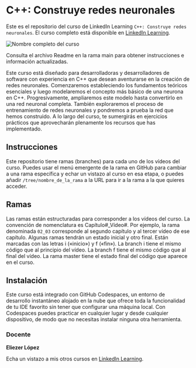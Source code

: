 # C++: Construye redes neuronales
Este es el repositorio del curso de LinkedIn Learning `C++: Construye redes neuronales`. El curso completo está disponible en [LinkedIn Learning][lil-course-url].

![Nombre completo del curso][lil-thumbnail-url] 

Consulta el archivo Readme en la rama main para obtener instrucciones e información actualizadas.

Este curso está diseñado para desarrolladoras y desarrolladores de software con experiencia en C++ que desean aventurarse en la creación de redes neuronales. Comenzaremos estableciendo los fundamentos teóricos esenciales y luego modelaremos el concepto más básico de una neurona en C++. Progresivamente, ampliaremos este modelo hasta convertirlo en una red neuronal completa. También exploraremos el proceso de entrenamiento de redes neuronales y pondremos a prueba la red que hemos construido. A lo largo del curso, te sumergirás en ejercicios prácticos que aprovecharán plenamente los recursos que has implementado.

## Instrucciones
Este repositorio tiene ramas (branches) para cada uno de los vídeos del curso. Puedes usar el menú emergente de la rama en GitHub para cambiar a una rama específica y echar un vistazo al curso en esa etapa, o puedes añadir `/tree/nombre_de_la_rama` a la URL para ir a la rama a la que quieres acceder.

## Ramas
Las ramas están estructuradas para corresponder a los vídeos del curso. La convención de nomenclatura es Capítulo#_Vídeo#. Por ejemplo, la rama denominada `02_03` corresponde al segundo capítulo y al tercer vídeo de ese capítulo. Algunas ramas tendrán un estado inicial y otro final. Están marcadas con las letras i («inicio») y f («fin»). La branch i tiene el mismo código que al principio del vídeo. La branch f tiene el mismo código que al final del vídeo. La rama master tiene el estado final del código que aparece en el curso.

## Instalación
Este curso está integrado con GitHub Codespaces, un entorno de desarrollo instantáneo alojado en la nube que ofrece toda la funcionalidad de tu IDE favorito sin tener que configurar una máquina local. Con Codespaces puedes practicar en cualquier lugar y desde cualquier dispositivo, de modo que no necesitas instalar ninguna otra herramienta.    

### Docente

**Eliezer López**

Echa un vistazo a mis otros cursos en [LinkedIn Learning](https://www.linkedin.com/learning/instructors/eliezer-lopez).

[0]: # (Replace these placeholder URLs with actual course URLs)
[lil-course-url]: https://www.linkedin.com/learning/building-a-graphql-project-with-react-js
[lil-thumbnail-url]: https://media.licdn.com/dms/image/D4D0DAQHBbT6u7A99Bg/learning-public-crop_675_1200/0/1715935915617?e=2147483647&v=beta&t=0uo0R3r95top0ozcDWcpxWpG7LkTXFuAjEMdP4uv4jM


[1]: # (End of ES-Instruction ###############################################################################################)
